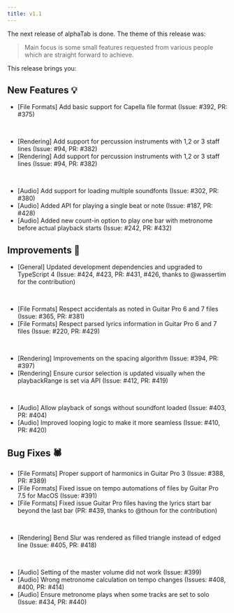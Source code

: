 ```yaml
---
title: v1.1
---
```


The next release of alphaTab is done. The theme of this release was: 

> Main focus is some small features requested from various people which are straight forward to achieve.
 
This release brings you:

## New Features 💡 

- [File Formats] Add basic support for Capella file format (Issue: #392, PR: #375)
<br/>

- [Rendering] Add support for percussion instruments with 1,2 or 3 staff lines (Issue: #94, PR: #382)
- [Rendering] Add support for percussion instruments with 1,2 or 3 staff lines (Issue: #94, PR: #382)
<br/>

- [Audio] Add support for loading multiple soundfonts (Issue: #302, PR: #380)
- [Audio] Added API for playing a single beat or note (Issue: #187, PR: #428)
- [Audio] Added new count-in option to play one bar with metronome before actual playback starts (Issue: #242, PR: #432)

## Improvements 🚀 

- [General] Updated development dependencies and upgraded to TypeScript 4 (Issue: #424, #423, PR: #431, #426, thanks to @wassertim for the contribution)
<br/>

- [File Formats] Respect accidentals as noted in Guitar Pro 6 and 7 files (Issue: #365, PR: #381)
- [File Formats] Respect parsed lyrics information in Guitar Pro 6 and 7 files (Issue: #220, PR: #429)
<br/>

- [Rendering] Improvements on the spacing algorithm (Issue: #394, PR: #397)
- [Rendering] Ensure cursor selection is updated visually when the playbackRange is set via API (Issue: #412, PR: #419)
<br/>

- [Audio] Allow playback of songs without soundfont loaded (Issue: #403, PR: #404)
- [Audio] Improved looping logic to make it more seamless (Issue: #410, PR: #420)

## Bug Fixes 🕷️ 

- [File Formats] Proper support of harmonics in Guitar Pro 3 (Issue: #388, PR: #389)
- [File Formats] Fixed issue on tempo automations of files by Guitar Pro 7.5 for MacOS (Issue: #391)
- [File Formats] Fixed issue Guitar Pro files having the lyrics start bar beyond the last bar (PR: #439, thanks to @thoun for the contribution)
<br/>

- [Rendering] Bend Slur was rendered as filled triangle instead of edged line (Issue: #405, PR: #418)
<br/>

- [Audio] Setting of the master volume did not work (Issue: #399)
- [Audio] Wrong metronome calculation on tempo changes (Issues: #408, #400, PR: #414)
- [Audio] Ensure metronome plays when some tracks are set to solo (Issue: #434, PR: #440)


